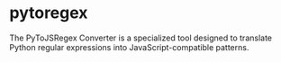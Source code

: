 # pytoregex
The PyToJSRegex Converter is a specialized tool designed to translate Python regular expressions into JavaScript-compatible patterns.
